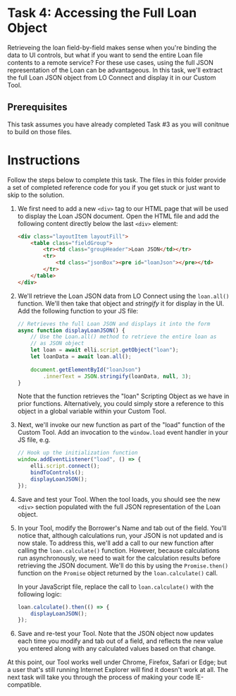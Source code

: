 # Task 4: Accessing the Full Loan Object
Retrieveing the loan field-by-field makes sense when you're binding the data to UI controls, but what if you want to send the entire Loan file contents to a remote service? For these use cases, using the full JSON representation of the Loan can be advantageous. In this task, we'll extract the full Loan JSON object from LO Connect and display it in our Custom Tool.

## Prerequisites
This task assumes you have already completed Task #3 as you will conitnue to build on those files. 

# Instructions
Follow the steps below to complete this task. The files in this folder provide a set of completed reference code for you if you get stuck or just want to skip to the solution.

1. We first need to add a new `<div>` tag to our HTML page that will be used to display the Loan JSON document. Open the HTML file and add the following content directly below the last `<div>` element:

    ```html
    <div class="layoutItem layoutFill">
        <table class="fieldGroup">
            <tr><td class="groupHeader">Loan JSON</td></tr>
            <tr>
                <td class="jsonBox"><pre id="loanJson"></pre></td>
            </tr>
        </table>
    </div>   
    ```

2. We'll retrieve the Loan JSON data from LO Connect using the `loan.all()` function. We'll then take that object and *stringify* it for display in the UI. Add the following function to your JS file:

    ```javascript
    // Retrieves the full Loan JSON and displays it into the form
    async function displayLoanJSON() {
        // Use the Loan.all() method to retrieve the entire loan as
        // as JSON object
        let loan = await elli.script.getObject("loan");
        let loanData = await loan.all();
        
        document.getElementById("loanJson")
            .innerText = JSON.stringify(loanData, null, 3);
    }
    ```

    Note that the function retrieves the "loan" Scripting Object as we have in prior functions. Alternatively, you could simply store a reference to this object in a global variable within your Custom Tool.

3. Next, we'll invoke our new function as part of the "load" function of the Custom Tool. Add an invocation to the `window.load` event handler in your JS file, e.g.

    ```javascript
    // Hook up the initialization function
    window.addEventListener("load", () => {
        elli.script.connect();
        bindToControls();
        displayLoanJSON();
    });   
    ```

4. Save and test your Tool. When the tool loads, you should see the new `<div>` section populated with the full JSON representation of the Loan object. 

5. In your Tool, modify the Borrower's Name and tab out of the field. You'll notice that, although calculations run, your JSON is not updated and is now stale. To address this, we'll add a call to our new function after calling the `loan.calculate()` function. However, because calculations run asynchronously, we need to wait for the calculation results before retrieving the JSON document. We'll do this by using the `Promise.then()` function on the `Promise` object returned by the `loan.calculate()` call. 

    In your JavaScript file, replace the call to `loan.calculate()` with the following logic:

    ```javascript
    loan.calculate().then(() => {
        displayLoanJSON();
    });
    ```

6. Save and re-test your Tool. Note that the JSON object now updates each time you modify and tab out of a field, and reflects the new value you entered along with any calculated values based on that change.

At this point, our Tool works well under Chrome, Firefox, Safari or Edge; but a user that's still running Internet Explorer will find it doesn't work at all. The next task will take you through the process of making your code IE-compatible.